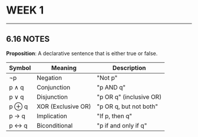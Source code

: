 # WEEK 1
-----------
## 6.16 NOTES
**Proposition**: A declarative sentence that is either true or false.

| Symbol | Meaning            | Description             |
| ------ | ------------------ | ----------------------- |
| ¬p     | Negation           | "Not p"                 |
| p ∧ q  | Conjunction        | "p AND q"               |
| p ∨ q  | Disjunction        | "p OR q" (inclusive OR) |
| p ⊕ q  | XOR (Exclusive OR) | "p OR q, but not both"  |
| p → q  | Implication        | "If p, then q"          |
| p ↔ q  | Biconditional      | "p if and only if q"    |
